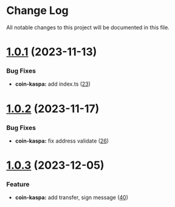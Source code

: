 
# Change Log

All notable changes to this project will be documented in this file.

# [1.0.1](https://github.com/okx/js-wallet-sdk) (2023-11-13)

### Bug Fixes

- **coin-kaspa:** add index.ts ([23](https://github.com/okx/js-wallet-sdk/pull/23))

# [1.0.2](https://github.com/okx/js-wallet-sdk) (2023-11-17)

### Bug Fixes

- **coin-kaspa:** fix address validate ([26](https://github.com/okx/js-wallet-sdk/pull/26))

# [1.0.3](https://github.com/okx/js-wallet-sdk) (2023-12-05)

### Feature

- **coin-kaspa:** add transfer, sign message ([40](https://github.com/okx/js-wallet-sdk/pull/40))
